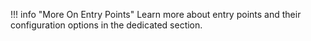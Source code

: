 !!! info "More On Entry Points"
    Learn more about entry points and their configuration options in the dedicated section.